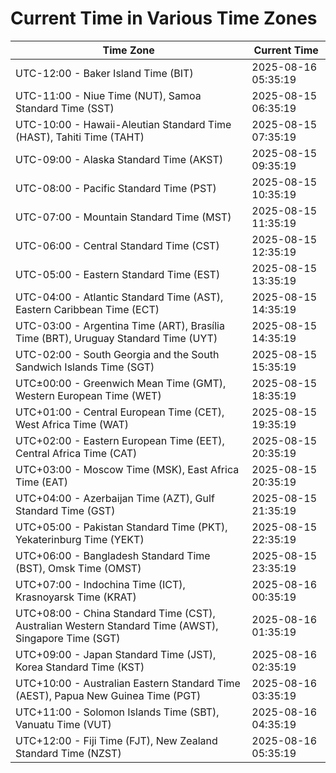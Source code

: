 # Current Time in Various Time Zones

| Time Zone | Current Time |
|-----------|--------------|
| UTC-12:00 - Baker Island Time (BIT) | 2025-08-16 05:35:19 |
| UTC-11:00 - Niue Time (NUT), Samoa Standard Time (SST) | 2025-08-15 06:35:19 |
| UTC-10:00 - Hawaii-Aleutian Standard Time (HAST), Tahiti Time (TAHT) | 2025-08-15 07:35:19 |
| UTC-09:00 - Alaska Standard Time (AKST) | 2025-08-15 09:35:19 |
| UTC-08:00 - Pacific Standard Time (PST) | 2025-08-15 10:35:19 |
| UTC-07:00 - Mountain Standard Time (MST) | 2025-08-15 11:35:19 |
| UTC-06:00 - Central Standard Time (CST) | 2025-08-15 12:35:19 |
| UTC-05:00 - Eastern Standard Time (EST) | 2025-08-15 13:35:19 |
| UTC-04:00 - Atlantic Standard Time (AST), Eastern Caribbean Time (ECT) | 2025-08-15 14:35:19 |
| UTC-03:00 - Argentina Time (ART), Brasília Time (BRT), Uruguay Standard Time (UYT) | 2025-08-15 14:35:19 |
| UTC-02:00 - South Georgia and the South Sandwich Islands Time (SGT) | 2025-08-15 15:35:19 |
| UTC±00:00 - Greenwich Mean Time (GMT), Western European Time (WET) | 2025-08-15 18:35:19 |
| UTC+01:00 - Central European Time (CET), West Africa Time (WAT) | 2025-08-15 19:35:19 |
| UTC+02:00 - Eastern European Time (EET), Central Africa Time (CAT) | 2025-08-15 20:35:19 |
| UTC+03:00 - Moscow Time (MSK), East Africa Time (EAT) | 2025-08-15 20:35:19 |
| UTC+04:00 - Azerbaijan Time (AZT), Gulf Standard Time (GST) | 2025-08-15 21:35:19 |
| UTC+05:00 - Pakistan Standard Time (PKT), Yekaterinburg Time (YEKT) | 2025-08-15 22:35:19 |
| UTC+06:00 - Bangladesh Standard Time (BST), Omsk Time (OMST) | 2025-08-15 23:35:19 |
| UTC+07:00 - Indochina Time (ICT), Krasnoyarsk Time (KRAT) | 2025-08-16 00:35:19 |
| UTC+08:00 - China Standard Time (CST), Australian Western Standard Time (AWST), Singapore Time (SGT) | 2025-08-16 01:35:19 |
| UTC+09:00 - Japan Standard Time (JST), Korea Standard Time (KST) | 2025-08-16 02:35:19 |
| UTC+10:00 - Australian Eastern Standard Time (AEST), Papua New Guinea Time (PGT) | 2025-08-16 03:35:19 |
| UTC+11:00 - Solomon Islands Time (SBT), Vanuatu Time (VUT) | 2025-08-16 04:35:19 |
| UTC+12:00 - Fiji Time (FJT), New Zealand Standard Time (NZST) | 2025-08-16 05:35:19 |
